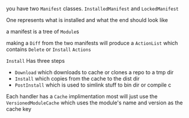 you have two `Manifest` classes. `InstalledManifest` and `LockedManifest`

One represents what is installed and what the end should look like 

a manifest is a tree of `Module`s

making a `Diff` from the two manifests will produce a `ActionList`
which contains `Delete` or `Install` `Actions`

<!-- `Update` is only for git dependancies -->

<!-- `Install` pushes a job to a `DownloadQueue` which tracks what has been downloaded and saves it to a cache -->

`Install` Has three steps
 - `Download` which downloads to cache or clones a repo to a tmp dir
 - `Install` which copies from the cache to the dist dir
 - `PostInstall` which is used to simlink stuff to bin dir or compile c

Each handler has a `Cache` implimentation
most will just use the `VersionedModuleCache` which uses the module's name and version as the cache key